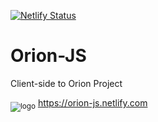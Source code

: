 [![Netlify Status](https://api.netlify.com/api/v1/badges/e2db5fb2-8ffa-43d1-90ee-d537fa587e66/deploy-status)](https://app.netlify.com/sites/orion-js/deploys)

#  Orion-JS

Client-side to Orion Project

<sub>![logo](https://github.com/fdutrar/orion-node/blob/master/public/icon/favicon-16x16.png)</sub> https://orion-js.netlify.com
